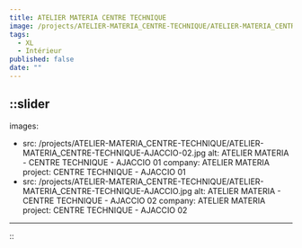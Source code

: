 ```yaml
---
title: ATELIER MATERIA CENTRE TECHNIQUE
image: /projects/ATELIER-MATERIA_CENTRE-TECHNIQUE/ATELIER-MATERIA_CENTRE-TECHNIQUE-AJACCIO.jpg
tags:
  - XL
  - Intérieur
published: false
date: ""
---
```


::slider
---
images:
  - src: /projects/ATELIER-MATERIA_CENTRE-TECHNIQUE/ATELIER-MATERIA_CENTRE-TECHNIQUE-AJACCIO-02.jpg
    alt: ATELIER MATERIA - CENTRE TECHNIQUE - AJACCIO 01
    company: ATELIER MATERIA
    project: CENTRE TECHNIQUE - AJACCIO 01
  - src: /projects/ATELIER-MATERIA_CENTRE-TECHNIQUE/ATELIER-MATERIA_CENTRE-TECHNIQUE-AJACCIO.jpg
    alt: ATELIER MATERIA - CENTRE TECHNIQUE - AJACCIO 02
    company: ATELIER MATERIA
    project: CENTRE TECHNIQUE - AJACCIO 02
---
::
